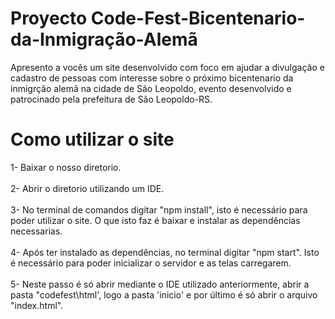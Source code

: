# Proyecto Code-Fest-Bicentenario-da-Inmigração-Alemã
Apresento a vocês um site desenvolvido com foco em ajudar a divulgação e cadastro de pessoas com interesse sobre o próximo bicentenario da inmigrção alemã na cidade de São Leopoldo, evento
desenvolvido e patrocinado pela prefeitura de São Leopoldo-RS.

# Como utilizar o site

1- Baixar o nosso diretorio. <br> <br>
2- Abrir o diretorio utilizando um IDE. <br> <br>
3- No terminal de comandos digitar "npm install", isto é necessário para poder utilizar o site. O que isto faz é baixar e instalar as dependências necessarias. <br> <br>
4- Após ter instalado as dependências, no terminal digitar "npm start". Isto é necessário para poder inicializar o servidor e as telas carregarem. <br> <br>
5- Neste passo é só abrir mediante o IDE utilizado anteriormente, abrir a pasta "codefest\html', logo a pasta 'inicio' e por último é só abrir o arquivo "index.html".
